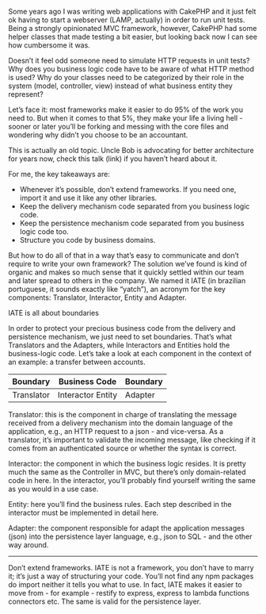 Some years ago I was writing web applications with CakePHP and it just felt ok having to start a webserver (LAMP, actually) in order to run unit tests. Being a strongly opinionated MVC framework, however, CakePHP had some helper classes that made testing a bit easier, but looking back now I can see how cumbersome it was.

Doesn’t it feel odd someone need to simulate HTTP requests in unit tests? Why does you business logic code have to be aware of what HTTP method is used? Why do your classes need to be categorized by their role in the system (model, controller, view) instead of what business entity they represent?

Let’s face it: most frameworks make it easier to do 95% of the work you need to. But when it comes to that 5%, they make your life a living hell - sooner or later you’ll be forking and messing with the core files and wondering why didn’t you choose to be an accountant.

This is actually an old topic. Uncle Bob is advocating for better architecture for years now, check this talk (link) if you haven’t heard about it.

For me, the key takeaways are:

* Whenever it’s possible, don’t extend frameworks. If you need one, import it and use it like any other libraries.
* Keep the delivery mechanism code separated from you business logic code.
* Keep the persistence mechanism code separated from you business logic code too.
* Structure you code by business domains.

But how to do all of that in a way that’s easy to communicate and don’t require to write your own framework? The solution we’ve found is kind of organic and makes so much sense that it quickly settled within our team and later spread to others in the company. We named it IATE (in brazilian portuguese, it sounds exactly like “yatch”), an acronym for the key components: Translator, Interactor, Entity and Adapter.

IATE is all about boundaries

In order to protect your precious business code from the delivery and persistence mechanism, we just need to set boundaries. That’s what Translators and the Adapters, while Interactors and Entities hold the business-logic code. Let’s take a look at each component in the context of an example: a transfer between accounts.

| Boundary | Business Code | Boundary |
|----------|---------------|----------| 
| Translator | Interactor Entity | Adapter |

Translator: this is the component in charge of translating the message received from a delivery mechanism into the domain language of the application, e.g., an HTTP request to a json - and vice-versa. As a translator, it’s important to validate the incoming message, like checking if it comes from an authenticated source or whether the syntax is correct.

Interactor: the component in which the business logic resides. It is pretty much the same as the Controller in MVC, but there’s only domain-related code in here. In the interactor, you’ll probably find yourself writing the same as you would in a use case.

Entity: here you’ll find the business rules. Each step described in the interactor must be implemented in detail here.

Adapter: the component responsible for adapt the application messages (json) into the persistence layer language, e.g., json to SQL - and the other way around.







-------
Don’t extend frameworks.
IATE is not a framework, you don’t have to marry it; it’s just a way of structuring your code. You’ll not find any npm packages do import neither it tells you what to use. In fact, IATE makes it easier to move from - for example - restify to express, express to lambda functions connectors etc. The same is valid for the persistence layer.







